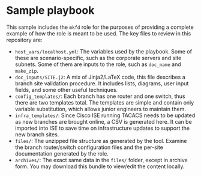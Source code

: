# Sample playbook
This sample includes the `mkfd` role for the purposes of providing a complete
example of how the role is meant to be used. The key files to review in this
repository are:
  * `host_vars/localhost.yml`: The variables used by the playbook. Some of
    these are scenario-specific, such as the corporate servers and site subnets.
    Some of them are inputs to the role, such as `doc_name` and `make_zip`.
  * `doc_inputs/SITE.j2`: A mix of Jinja2/LaTeX code, this file describes a
    branch site validation procedure. It includes lists, diagrams, user input
    fields, and some other useful techniques.
  * `config_templates/`: Each branch has one router and one switch, thus there
    are two templates total. The templates are simple and contain only variable
    substitution, which allows junior engineers to maintain them.
  * `infra_templates/`: Since Cisco ISE running TACACS needs to be updated as
    new branches are brought online, a CSV is generated here. It can be
    imported into ISE to save time on infrastructure updates to support the new
    branch sites.
  * `files/`: The unzipped file structure as generated by the tool. Examine
    the branch router/switch configuration files and the per-site documentation
    generated by the role.
  * `archives/`: The exact same data in the `files/` folder, except in archive
    form. You may download this bundle to view/edit the content locally.
